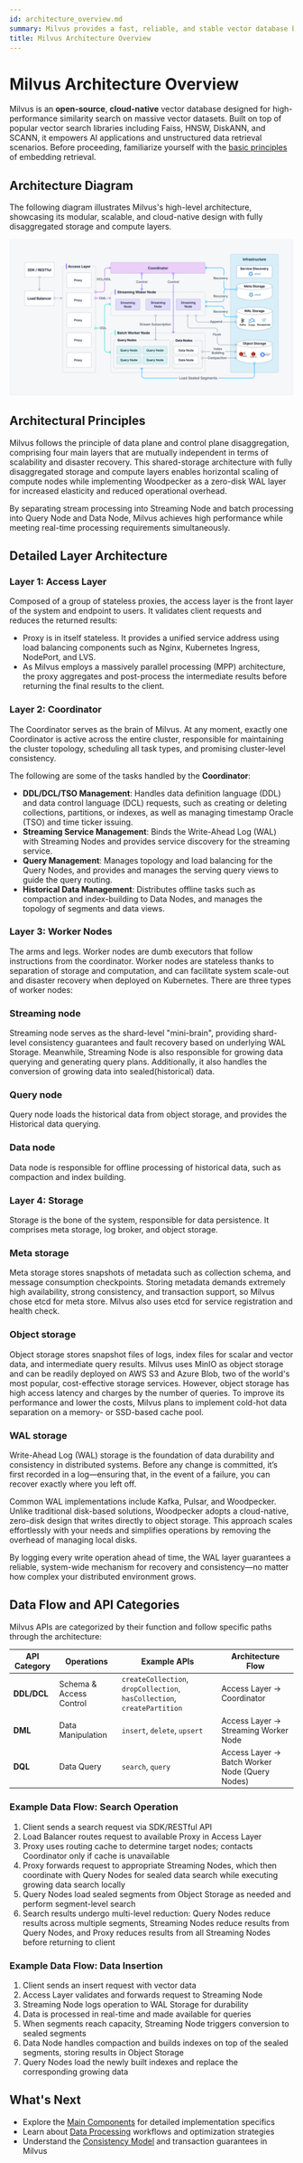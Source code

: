 ```yaml
---
id: architecture_overview.md
summary: Milvus provides a fast, reliable, and stable vector database built specifically for similarity search and artificial intelligence.
title: Milvus Architecture Overview
---
```


# Milvus Architecture Overview

Milvus is an **open-source**, **cloud-native** vector database designed for high-performance similarity search on massive vector datasets. Built on top of popular vector search libraries including Faiss, HNSW, DiskANN, and SCANN, it empowers AI applications and unstructured data retrieval scenarios. Before proceeding, familiarize yourself with the [basic principles](glossary.md) of embedding retrieval.

## Architecture Diagram

The following diagram illustrates Milvus's high-level architecture, showcasing its modular, scalable, and cloud-native design with fully disaggregated storage and compute layers.

![Architecture_diagram](../../../../assets/milvus_architecture_2_6.png "Milvus architecture.")

## Architectural Principles

Milvus follows the principle of data plane and control plane disaggregation, comprising four main layers that are mutually independent in terms of scalability and disaster recovery. This shared-storage architecture with fully disaggregated storage and compute layers enables horizontal scaling of compute nodes while implementing Woodpecker as a zero-disk WAL layer for increased elasticity and reduced operational overhead.

By separating stream processing into Streaming Node and batch processing into Query Node and Data Node, Milvus achieves high performance while meeting real-time processing requirements simultaneously.

## Detailed Layer Architecture

### Layer 1: Access Layer

Composed of a group of stateless proxies, the access layer is the front layer of the system and endpoint to users. It validates client requests and reduces the returned results: 

- Proxy is in itself stateless. It provides a unified service address using load balancing components such as Nginx, Kubernetes Ingress, NodePort, and LVS. 
- As Milvus employs a massively parallel processing (MPP) architecture, the proxy aggregates and post-process the intermediate results before returning the final results to the client.  

### Layer 2: Coordinator

The Coordinator serves as the brain of Milvus. At any moment, exactly one Coordinator is active across the entire cluster, responsible for maintaining the cluster topology, scheduling all task types, and promising cluster-level consistency.

The following are some of the tasks handled by the **Coordinator**:

- **DDL/DCL/TSO Management**: Handles data definition language (DDL) and data control language (DCL) requests, such as creating or deleting collections, partitions, or indexes, as well as managing timestamp Oracle (TSO) and time ticker issuing.
- **Streaming Service Management**: Binds the Write-Ahead Log (WAL) with Streaming Nodes and provides service discovery for the streaming service.
- **Query Management**: Manages topology and load balancing for the Query Nodes, and provides and manages the serving query views to guide the query routing.
- **Historical Data Management**: Distributes offline tasks such as compaction and index-building to Data Nodes, and manages the topology of segments and data views. 

### Layer 3: Worker Nodes

The arms and legs. Worker nodes are dumb executors that follow instructions from the coordinator. Worker nodes are stateless thanks to separation of storage and computation, and can facilitate system scale-out and disaster recovery when deployed on Kubernetes. There are three types of worker nodes: 

### Streaming node

Streaming node serves as the shard-level "mini-brain", providing shard-level consistency guarantees and fault recovery based on underlying WAL Storage. Meanwhile, Streaming Node is also responsible for growing data querying and generating query plans. Additionally, it also handles the conversion of growing data into sealed(historical) data.

### Query node

Query node loads the historical data from object storage, and provides the Historical data querying.

### Data node

Data node is responsible for offline processing of historical data, such as compaction and index building.

### Layer 4: Storage

Storage is the bone of the system, responsible for data persistence. It comprises meta storage, log broker, and object storage.

### Meta storage

Meta storage stores snapshots of metadata such as collection schema, and message consumption checkpoints. Storing metadata demands extremely high availability, strong consistency, and transaction support, so Milvus chose etcd for meta store. Milvus also uses etcd for service registration and health check. 

### Object storage

Object storage stores snapshot files of logs, index files for scalar and vector data, and intermediate query results. Milvus uses MinIO as object storage and can be readily deployed on AWS S3 and Azure Blob, two of the world's most popular, cost-effective storage services. However, object storage has high access latency and charges by the number of queries. To improve its performance and lower the costs, Milvus plans to implement cold-hot data separation on a memory- or SSD-based cache pool.

### WAL storage

Write-Ahead Log (WAL) storage is the foundation of data durability and consistency in distributed systems. Before any change is committed, it’s first recorded in a log—ensuring that, in the event of a failure, you can recover exactly where you left off.

Common WAL implementations include Kafka, Pulsar, and Woodpecker. Unlike traditional disk-based solutions, Woodpecker adopts a cloud-native, zero-disk design that writes directly to object storage. This approach scales effortlessly with your needs and simplifies operations by removing the overhead of managing local disks.

By logging every write operation ahead of time, the WAL layer guarantees a reliable, system-wide mechanism for recovery and consistency—no matter how complex your distributed environment grows.

## Data Flow and API Categories

Milvus APIs are categorized by their function and follow specific paths through the architecture:

| API Category | Operations | Example APIs | Architecture Flow |
|--------------|------------|--------------|-------------------|
| **DDL/DCL** | Schema & Access Control | `createCollection`, `dropCollection`, `hasCollection`, `createPartition` | Access Layer → Coordinator |
| **DML** | Data Manipulation | `insert`, `delete`, `upsert` | Access Layer → Streaming Worker Node |
| **DQL** | Data Query | `search`, `query` | Access Layer → Batch Worker Node (Query Nodes) |

### Example Data Flow: Search Operation

1. Client sends a search request via SDK/RESTful API
2. Load Balancer routes request to available Proxy in Access Layer
3. Proxy uses routing cache to determine target nodes; contacts Coordinator only if cache is unavailable
4. Proxy forwards request to appropriate Streaming Nodes, which then coordinate with Query Nodes for sealed data search while executing growing data search locally
5. Query Nodes load sealed segments from Object Storage as needed and perform segment-level search
6. Search results undergo multi-level reduction: Query Nodes reduce results across multiple segments, Streaming Nodes reduce results from Query Nodes, and Proxy reduces results from all Streaming Nodes before returning to client

### Example Data Flow: Data Insertion

1. Client sends an insert request with vector data
2. Access Layer validates and forwards request to Streaming Node
3. Streaming Node logs operation to WAL Storage for durability
4. Data is processed in real-time and made available for queries
5. When segments reach capacity, Streaming Node triggers conversion to sealed segments
6. Data Node handles compaction and builds indexes on top of the sealed segments, storing results in Object Storage
7. Query Nodes load the newly built indexes and replace the corresponding growing data

## What's Next

- Explore the [Main Components](main_components.md) for detailed implementation specifics
- Learn about [Data Processing](data_processing.md) workflows and optimization strategies
- Understand the [Consistency Model](consistency.md) and transaction guarantees in Milvus